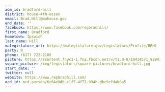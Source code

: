 ```yaml
---
aom_id: bradford-hill
district: house-4th-essex
email: Brad.Hill@mahouse.gov
end_date: ''
facebook: https://www.facebook.com/repbradhill/
first_name: Bradford
hometown: Ipswich
last_name: Hill
malegislature_url: https://malegislature.gov/Legislators/Profile/BRH1
party: R
phone: (617) 722-2100
picture: https://scontent.fnyc1-1.fna.fbcdn.net/v/t1.0-9/10414571_929412410406732_2785546740334669530_n.jpg?_nc_cat=108&_nc_ht=scontent.fnyc1-1.fna&oh=a1326d15226c0abf6ff19597d060d2f2&oe=5C98F7D8
square_picture: /img/legislators/square-pictures/bradford-hill.jpg
start_date: ''
twitter: null
website: https://www.repbradhill.com/
ocd_id: ocd-person/6e64e8db-c1f5-4f72-994b-dbe9cfdab8a5
---
```

